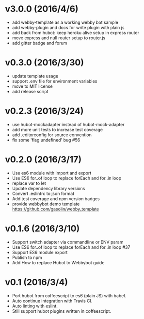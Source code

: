 v3.0.0 (2016/4/6)
========
* add webby-template as a working webby bot sample
* add webby-plugin and docs for write plugin with plain js
* add back from hubot: keep heroku alive setup in express router
* move express and null router setup to router.js
* add gitter badge and forum

v0.3.0 (2016/3/30)
========
* update template usage
* support .env file for environment variables
* move to MIT license
* add release script

v0.2.3 (2016/3/24)
========
* use hubot-mockadapter instead of hubot-mock-adapter
* add more unit tests to increase test coverage
* add .editorconfig for source convention
* fix some 'flag undefined' bug #56

v0.2.0 (2016/3/17)
========

* Use es6 module with import and export
* Use ES6 for..of loop to replace forEach and for..in loop
* replace var to let
* Update dependency library versions
* Convert .eslintrc to json format
* Add test coverage and npm version badges
* provide webbybot demo template https://github.com/gasolin/webby_template

v0.1.6 (2016/3/10)
========

* Support switch adapter via commandline or ENV param
* Use ES6 for..of loop to replace forEach and for..in loop #37
* Support ES6 module export
* Publish to npm
* Add How to replace Hubot to Webbybot guide

v0.1 (2016/3/4)
========

* Port hubot from coffeescript to es6 (plain JS) with babel.
* Auto continue integration with Travis CI.
* Auto linting with eslint.
* Still support hubot plugins written in coffeescript.
